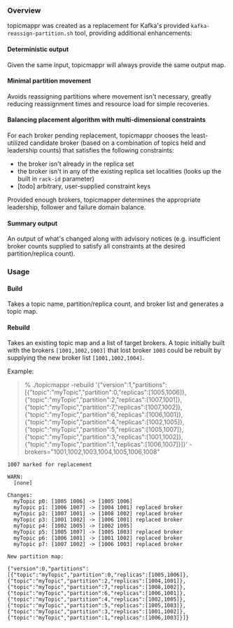### Overview

topicmappr was created as a replacement for Kafka's provided `kafka-reassign-partition.sh` tool, providing additional enhancements:

#### Deterministic output
Given the same input, topicmappr will always provide the same output map.

#### Minimal partition movement
Avoids reassigning partitions where movement isn't necessary, greatly reducing reassignment times and resource load for simple recoveries.

#### Balancing placement algorithm with multi-dimensional constraints
For each broker pending replacement, topicmappr chooses the least-utilized candidate broker (based on a combination of topics held and leadership counts) that satisfies the following constraints:

- the broker isn't already in the replica set
- the broker isn't in any of the existing replica set localities (looks up the built in `rack-id` parameter)
- [todo] arbitrary, user-supplied constraint keys

Provided enough brokers, topicmapper determines the appropriate leadership, follower and failure domain balance.

#### Summary output
An output of what's changed along with advisory notices (e.g. insufficient broker counts supplied to satisfy all constraints at the desired partition/replica count).

### Usage

#### Build
Takes a topic name, partition/replica count, and broker list and generates a topic map.

#### Rebuild
Takes an existing topic map and a list of target brokers. A topic initially built with the brokers `[1001,1002,1003]` that lost broker `1003` could be rebuilt by supplying the new broker list `[1001,1002,1004]`.

Example:

>  % ./topicmappr -rebuild '{"version":1,"partitions":[{"topic":"myTopic","partition":0,"replicas":[1005,1006]},{"topic":"myTopic","partition":2,"replicas":[1007,1001]},{"topic":"myTopic","partition":7,"replicas":[1007,1002]},{"topic":"myTopic","partition":6,"replicas":[1006,1001]},{"topic":"myTopic","partition":4,"replicas":[1002,1005]},{"topic":"myTopic","partition":5,"replicas":[1005,1007]},{"topic":"myTopic","partition":3,"replicas":[1001,1002]},{"topic":"myTopic","partition":1,"replicas":[1006,1007]}]}' -brokers="1001,1002,1003,1004,1005,1006,1008"

```
1007 marked for replacement

WARN:
  [none]

Changes:
  myTopic p0: [1005 1006] -> [1005 1006]
  myTopic p1: [1006 1007] -> [1004 1001] replaced broker
  myTopic p2: [1007 1001] -> [1008 1002] replaced broker
  myTopic p3: [1001 1002] -> [1006 1001] replaced broker
  myTopic p4: [1002 1005] -> [1002 1005]
  myTopic p5: [1005 1007] -> [1005 1003] replaced broker
  myTopic p6: [1006 1001] -> [1001 1002] replaced broker
  myTopic p7: [1007 1002] -> [1006 1003] replaced broker

New partition map:

{"version":0,"partitions":[{"topic":"myTopic","partition":0,"replicas":[1005,1006]},{"topic":"myTopic","partition":2,"replicas":[1004,1001]},{"topic":"myTopic","partition":7,"replicas":[1008,1002]},{"topic":"myTopic","partition":6,"replicas":[1006,1001]},{"topic":"myTopic","partition":4,"replicas":[1002,1005]},{"topic":"myTopic","partition":5,"replicas":[1005,1003]},{"topic":"myTopic","partition":3,"replicas":[1001,1002]},{"topic":"myTopic","partition":1,"replicas":[1006,1003]}]}
```
